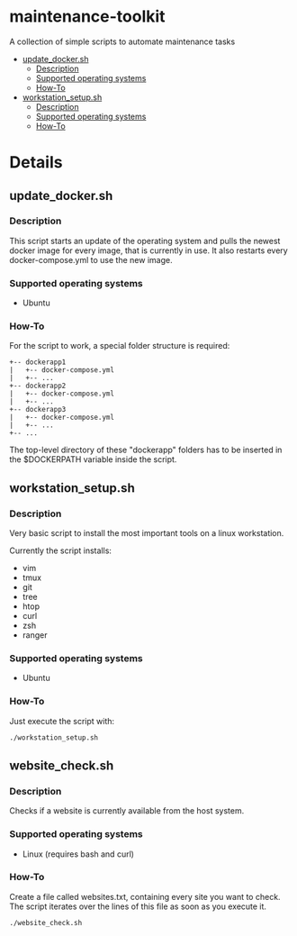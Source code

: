 # maintenance-toolkit
A collection of simple scripts to automate maintenance tasks

- [update_docker.sh](#update-dockersh)
  * [Description](#description)
  * [Supported operating systems](#supported-operating-systems)
  * [How-To](#how-to)
- [workstation_setup.sh](#workstation-setupsh)
  * [Description](#description-1)
  * [Supported operating systems](#supported-operating-systems-1)
  * [How-To](#how-to-1)

# Details
## update_docker.sh
### Description
This script starts an update of the operating system and pulls the newest docker image for every image, that is currently in use. It also restarts every docker-compose.yml to use the new image.
### Supported operating systems
* Ubuntu
### How-To
For the script to work, a special folder structure is required:
```
+-- dockerapp1
|   +-- docker-compose.yml
|   +-- ...
+-- dockerapp2
|   +-- docker-compose.yml
|   +-- ...
+-- dockerapp3
|   +-- docker-compose.yml
|   +-- ...
+-- ...
```
The top-level directory of these "dockerapp" folders has to be inserted in the $DOCKERPATH variable inside the script.

## workstation_setup.sh
### Description
Very basic script to install the most important tools on a linux workstation.

Currently the script installs:
* vim
* tmux
* git
* tree
* htop
* curl
* zsh
* ranger

### Supported operating systems
* Ubuntu
### How-To
Just execute the script with:
```bash
./workstation_setup.sh
```

## website_check.sh
### Description
Checks if a website is currently available from the host system.
### Supported operating systems
* Linux (requires bash and curl)
### How-To
Create a file called websites.txt, containing every site you want to check. The script iterates over the lines of this file as soon as you execute it.
```bash
./website_check.sh
```
